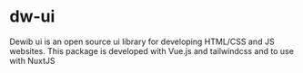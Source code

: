 # dw-ui
Dewib ui is an open source ui library for developing HTML/CSS and JS websites. This package is developed with Vue.js and tailwindcss and to use with NuxtJS

